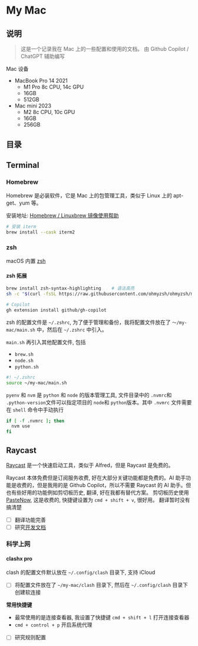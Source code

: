 # My Mac

## 说明

> 这是一个记录我在 Mac 上的一些配置和使用的文档。
> 由 Github Copilot / ChatGPT 辅助编写

Mac 设备

- MacBook Pro 14 2021
  - M1 Pro 8c CPU, 14c GPU
  - 16GB
  - 512GB
- Mac mini 2023
  - M2 8c CPU, 10c GPU
  - 16GB
  - 256GB

## 目录

## Terminal

### Homebrew

Homebrew 是必装软件，它是 Mac 上的包管理工具，类似于 Linux 上的 apt-get、yum 等。

安装地址: [Homebrew / Linuxbrew 镜像使用帮助]('https://mirrors.tuna.tsinghua.edu.cn/help/homebrew/')

```bash
# 安装 iterm
brew install --cask iterm2
```

### zsh

macOS 内置 [zsh]()

#### zsh 拓展

```bash
brew install zsh-syntax-highlighting    # 语法高亮
sh -c "$(curl -fsSL https://raw.githubusercontent.com/ohmyzsh/ohmyzsh/master/tools/install.sh)" # oh-my-zsh

# Copilot
gh extension install github/gh-copilot
```

zsh 的配置文件是 `~/.zshrc`, 为了便于管理和备份，我将配置文件放在了 `～/my-mac/main.sh` 中，然后在 `~/.zshrc` 中引入。

`main.sh` 再引入其他配置文件, 包括

- `brew.sh`
- `node.sh`
- `python.sh`

```bash
#! ~/.zshrc
source ~/my-mac/main.sh
```

`pyenv` 和 `nvm` 是 `python` 和 `node` 的版本管理工具, 文件目录中的 `.nvmrc`和 `.python-version`文件可以指定项目的 `node`和 `python`版本。其中 `.nvmrc` 文件需要在 `shell` 命令中手动执行

```bash
if [ -f .nvmrc ]; then
  nvm use
fi
```

## Raycast

[Raycast]() 是一个快速启动工具，类似于 Alfred，但是 Raycast 是免费的。

Raycast 本体免费但是订阅服务收费, 好在大部分关键功能都是免费的。AI 助手功能是收费的，但是我用的是 Github Copilot，所以不需要 Raycast 的 AI 助手。但也有些好用的功能例如剪切板历史, 翻译, 好在我都有替代方案。
剪切板历史使用 [PasteNow](), 这是收费的, 快捷键设置为 `cmd + shift + v`, 很好用。
翻译暂时没有搞清楚

- [ ] 翻译功能完善
- [ ] 研究[开发文档]()

### 科学上网

#### clashx pro

clash 的配置文件默认放在 `~/.config/clash` 目录下, 支持 iCloud

- [ ] 将配置文件放在了 `~/my-mac/clash` 目录下, 然后在 `~/.config/clash` 目录下创建软连接

**常用快捷键**

- 最常使用的是连接查看器, 我设置了快捷键 `cmd + shift + l` 打开连接查看器
- `cmd + control + p` 开启系统代理

- [ ] 研究规则配置
